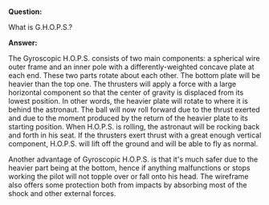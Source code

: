 ****Question:****

What is G.H.O.P.S.?

****Answer:****

The Gyroscopic H.O.P.S. consists of two main components: a spherical
wire outer frame and an inner pole with a differently-weighted concave
plate at each end. These two parts rotate about each other. The bottom
plate will be heavier than the top one. The thrusters will apply a force
with a large horizontal component so that the center of gravity is
displaced from its lowest position. In other words, the heavier plate
will rotate to where it is behind the astronaut. The ball will now roll
forward due to the thrust exerted and due to the moment produced by the
return of the heavier plate to its starting position. When H.O.P.S. is
rolling, the astronaut will be rocking back and forth in his seat. If
the thrusters exert thrust with a great enough vertical component,
H.O.P.S. will lift off the ground and will be able to fly as normal.

Another advantage of Gyroscopic H.O.P.S. is that it's much safer due to the heavier part being at the bottom, hence if anything malfunctions or stops working the pilot will not topple over or fall onto his head. The wireframe also offers some protection both from impacts by absorbing most of the shock and other external forces.
